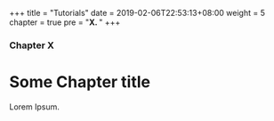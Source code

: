 +++
title = "Tutorials"
date = 2019-02-06T22:53:13+08:00
weight = 5
chapter = true
pre = "<b>X. </b>"
+++

### Chapter X

# Some Chapter title

Lorem Ipsum.